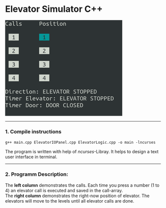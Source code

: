 # Elevator Simulator C++

![Alt text](elevator.gif?raw=true "Optional Title")

---

### 1. Compile instructions

```
g++ main.cpp ElevatorIOPanel.cpp ElevatorLogic.cpp -o main -lncurses
```

The program is written with help of *ncurses*-Libray. It helps to design a text user interface in terminal.

---

### 2. Programm Description:

The **left column** demonstrates the calls. Each time you press a number (1 to 4) an elevator call is executed and saved in the call-array.\
The **right column** demonstrates the right-now position of elevator. The elevators will move to the levels until all elevator calls are done.
